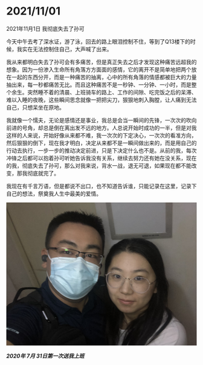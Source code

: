 # 2021/11/01

2021年11月1日 我彻底失去了孙可

今天中午去考了深水证，游了泳，回去的路上眼泪控制不住，等到了Q13楼下的时候，我实在无法控制住自己，大声喊了出来。

我从来都明白失去了孙可会有多痛苦，但是真正失去之后才发现这种痛苦远超我的想象。因为一份渗入生命所有角落方方面面的感情，它的离开不是简单地把两个放在一起的东西分开，而是一种痛苦的抽离，心中的所有角落的情感都被巨大的力量抽出来，每一秒都痛苦无比。而且这种痛苦不是一秒钟、一分钟、一小时，而是整个余生。突然睡不着的清晨、上班骑车的路上、工作的间隙、吃完饭之后的呆滞、难以入睡的夜晚，这些瞬间思念就像一把把尖刀，狠狠地刺入胸膛，让人痛到无法自己，只想呆坐在原地。

我就像一个懦夫，无论是感情还是事业，我总是会当一瞬间的先锋，一次次的吹向前进的号角，却总是倒在离出发不远的地方。人总说开始时成功的一半，但是对我这样的人来说，开始好像从来都不难，我一次次的下定决心，一次次的看准方向，然后狠狠的倒下，现在我才明白，决定从来都不是一瞬间做出来的，而是用自己的行动去执行，一步一步的推动决定前进，只是下决定什么也不是。从前的我，每次冲锋之后都可以抱着孙可听她告诉我没有关系，继续去努力还有她在没关系，现在的我，彻底失去了孙可，那么对我来说，背水一战，退无可退，如果现在都不能改变，那我彻底就完了。

我现在有千言万语，但是都说不出口，也不知道告诉谁，只能记录在这里，记录下自己的想法，祭奠我人生中最美的爱情。

![2020年7月31日第一次送我上班.jpg](../images/2020年7月31日第一次送我上班.jpg)

___2020年 7月 31日第一次送我上班___

